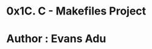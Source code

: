 0x1C. C - Makefiles Project
====================================
Author : Evans Adu
====================================
